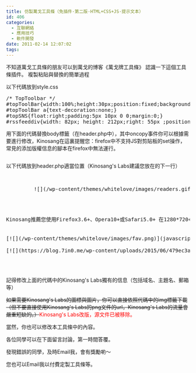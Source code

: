```yaml
---
title: 仿製萬戈工具條（免插件·第二版·HTML+CSS+JS·提示文本）
id: 406
categories:
  - 互聯網絡
  - 應用技巧
  - 軟件開發
date: 2011-02-14 12:07:02
tags:
---
```


不知道萬戈工具條的朋友可以到萬戈的博客《萬戈牌工具條》 認識一下這個工具條插件。
複製粘貼與替換的簡單過程

以下代碼放到style.css

<!--more-->

<pre class="pretty print linenums">/* TopToolbar */
#topToolBar{width:100%;height:30px;position:fixed;background:#000;color:#FFFF00; z-index:9999;overflow:hidden;opacity:0.7;filter:alpha(opacity=70);-moz-opacity:.7;border-radius:0 0 5px 5px;box-shadow:0px 5px 5px #565656;-moz-border-radius:0 0 5px 5px;-webkit-border-radius:0 0 5px 5px;-khtml-border-radius:0 0 5px 5px;-webkit-box-shadow:0px 5px 5px #565656;-moz-box-shadow:0px 5px 5px #565656;top:0;_position:absolute;_top:expression(0+((e=document.documentElement.scrollTop)?e:document.body.scrollTop)+"px");}
#topToolBar a{text-decoration:none;}
#topSNS{float:right;padding:5px 10px 0 0;margin:0;}
#rssfeeddiv{width: 82px; height: 212px;right: 55px ;position:fixed;z-index:10000;overflow:hidden;top:expression(document.documentElement.scrollTop +"30px");VISIBILITY: hidden;}</pre>

用下面的代碼替換body標籤（在header.php中），其中oncopy事件你可以根據需要進行修改，Kinosang在這裏提醒您：firefox中不支持JS對剪貼板的set操作，常見的添加版權信息的腳本在firefox中無法運行。

<pre class="prettyprint linenums">
<body onclick = "document.getElementById('rssfeeddiv').style.visibility = 'hidden'; document.getElementById('topInfo').innerHTML = 'Kinosang推荐您使用Firefox3.6+、Opera10+或Safari5.0+ 在1280*720+分辨率下浏览本站。'; " oncopy = "document.getElementById('topInfo').innerHTML = '鉴于安全性的考虑奇诺网没有关闭半角字符替换功能，如果您拷贝的是程序代码，你需要手动把代码中的全角单双引号等字符替换成半角字符。';"></pre>

以下代碼放到header.php適當位置（Kinosang's Labs建議您放在的下一行）

<pre class="prettyprint linenums"><!-- RSS Feed BEGIN -->
<div id="rssfeeddiv">
<map name="FPMap0"> <area coords="0, 0, 80, 20" shape="rect" href="http://fusion.google.com/add?feedurl=&lt;?php bloginfo('rss2_url'); ?&gt;" target="_blank" /> <area coords="0, 20, 80, 40" shape="rect" href="http://reader.youdao.com/#url=&lt;?php bloginfo('rss2_url'); ?&gt;" target="_blank" /> <area coords="0, 40, 80, 60" shape="rect" href="http://www.xianguo.com/subscribe.php?url=&lt;?php bloginfo('rss2_url'); ?&gt;" target="_blank" /> <area coords="0, 60, 80, 80" shape="rect" href="http://www.zhuaxia.com/add_channel.php?url=&lt;?php bloginfo('rss2_url'); ?&gt;" target="_blank" /> <area coords="0, 80, 80, 100" shape="rect" href="http://add.my.yahoo.com/rss?url=&lt;?php bloginfo('rss2_url'); ?&gt;" target="_blank" /> <area coords="0, 100, 80, 120" shape="rect" href="http://www.newsgator.com/ngs/subscriber/subfext.aspx?url=&lt;?php bloginfo('rss2_url'); ?&gt;" target="_blank" /> <area coords="0, 120, 80, 140" shape="rect" href="http://www.bloglines.com/sub/&lt;?php bloginfo('rss2_url'); ?&gt;" target="_blank" /> <area coords="0, 140, 80, 160" shape="rect" href="http://inezha.com/add?url=&lt;?php bloginfo('rss2_url'); ?&gt;" target="_blank" /> </map>![](/wp-content/themes/whitelove/images/readers.gif)
</div>
<!-- RSS Feed END -->
<!-- Top Toolbar Begin -->
<div id="topToolBar">
<div id="topInfo">Kinosang推薦您使用Firefox3.6+、Opera10+或Safari5.0+ 在1280*720+分辨率下瀏覽本站。</div>
<div id="topRight">
[![](/wp-content/themes/whitelove/images/fav.png)](javascript:void(0) "加入收藏")[![](/wp-content/themes/whitelove/images/mail.png)](mailto:chinvo@chinvo.org "E-mail")[![](/wp-content/themes/whitelove/images/rss.png)](&lt;?php bloginfo( "訂閱本站")

[![](https://blog.7in0.me/wp-content/uploads/2015/06/479ec3a475294205ce35aa7abc762dce.gif)](http://www.jiathis.com/share/)<script charset="utf-8" type="mce-text/javascript" src="http://v2.jiathis.com/code_mini/jia.js"></script>

</div>
</div>
<!-- Top Toolbar End --></pre>

記得修改上面的代碼中的Kinosang's Labs獨有的信息（包括域名、主題名、郵箱等）

<del>如果需要Kinosang's Labs的圖標與圖片，你可以直接依照代碼中的img標籤下載（但不要直接使用Kinosang's Labs的png文件的url，Kinosang's Labs的流量會嚴重短缺的。）</del><span style="color: #ff0000;">Kinosang's Labs改版，源文件已被移除。</span>

當然，你也可以修改本工具條中的內容。

各位同學可以在下面留言討論，第一時間答覆。

發現錯誤的同學，及時Email我，會有獎勵喲～

您也可以Email我以付費定製工具條等。